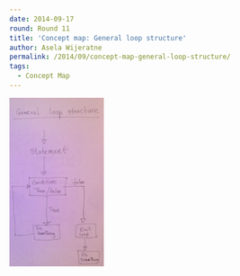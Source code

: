 ```yaml
---
date: 2014-09-17
round: Round 11
title: 'Concept map: General loop structure'
author: Asela Wijeratne
permalink: /2014/09/concept-map-general-loop-structure/
tags:
  - Concept Map
---
```

[<img class="alignnone size-medium wp-image-8731" alt="Loop" src="/uploads/2014/09/Loop-168x300.png" width="168" height="300" />][1]

 [1]: /uploads/2014/09/Loop.png
